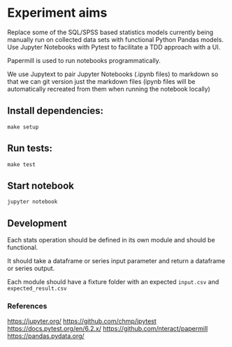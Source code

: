 # Experiment aims
Replace some of the SQL/SPSS based statistics models currently being manually run on collected data sets with functional Python Pandas models. Use Jupyter Notebooks with Pytest to facilitate a TDD approach with a UI.

Papermill is used to run notebooks programmatically.

We use Jupytext to pair Jupyter Notebooks (.ipynb files) to markdown so that we can git version just the markdown files (ipynb files will be automatically recreated from them when running the notebook locally)

## Install dependencies:

`make setup`

## Run tests:

`make test`

## Start notebook
`jupyter notebook`


## Development

Each stats operation should be defined in its own module and should be functional.

It should take a dataframe or series input parameter and return a dataframe or series output.

Each module should have a fixture folder with an expected `input.csv` and `expected_result.csv`


### References
https://jupyter.org/
https://github.com/chmp/ipytest
https://docs.pytest.org/en/6.2.x/
https://github.com/nteract/papermill
https://pandas.pydata.org/
